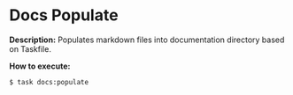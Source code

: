 # Docs Populate

**Description:**
Populates markdown files into documentation directory based on Taskfile.

**How to execute:**
```shell
$ task docs:populate
```

